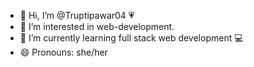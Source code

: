 - 👋 Hi, I’m @Truptipawar04 💗
- 👀 I’m interested in web-development.
- 🌱 I’m currently learning full stack web development 💻
- 😄 Pronouns: she/her
  

<!---
Truptipawar04/Truptipawar04 is a ✨ special ✨ repository because its `README.md` (this file) appears on your GitHub profile.
You can click the Preview link to take a look at your changes.
--->
